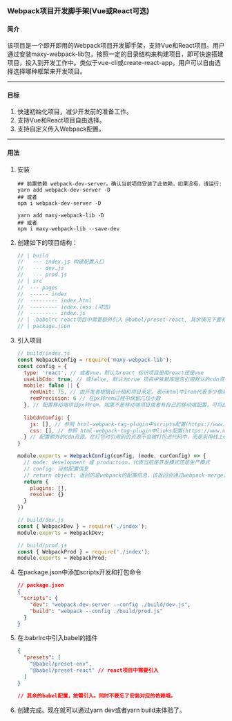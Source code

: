 ### Webpack项目开发脚手架(Vue或React可选)

#### 简介

该项目是一个即开即用的Webpack项目开发脚手架，支持Vue和React项目。用户通过安装maxy-webpack-lib包，按照一定的目录结构来构建项目，即可快速搭建项目，投入到开发工作中。类似于vue-cli或create-react-app，用户可以自由选择选择哪种框架来开发项目。

----------------------------

#### 目标

1. 快速初始化项目，减少开发前的准备工作。
2. 支持Vue和React项目自由选择。
3. 支持自定义传入Webpack配置。

----------------------

#### 用法

1. 安装

   ```shell
   ## 前置依赖 webpack-dev-server。确认当前项目安装了此依赖，如果没有，请运行:
   yarn add webpack-dev-server -D 
   ## 或者
   npm i webpack-dev-server -D
   
   yarn add maxy-webpack-lib -D 
   ## 或者
   npm i maxy-webpack-lib --save-dev
   ```

   

2. 创建如下的项目结构：

   ```javascript
   // | build
   // 	--- index.js 构建配置入口
   //	---	dev.js
   //	---	prod.js
   // | src
   //  --- pages
   //  ------ index
   //  --------- index.html
   //  --------- index.less (可选)
   //  --------- index.js
   // | .babelrc react项目中需要额外引入 @babel/preset-react, 其余情况下要有@babel/preset-env
   // | package.json
   ```

   

3. 引入项目

   ```javascript
   // build/index.js
   const WebpackConfig = require('maxy-webpack-lib');
   const config = {
     type: 'react', // 或者vue，默认为react 标识项目是用react还是vue
     useLibCdn: true, // 或false, 默认为true 项目中依赖库是否引用默认的cdn资源。在项目打包时，会自动将vue或者react及react-dom这样的核心库替换成cdn资源，如果不需要，可将此项置为false
     mobile: false || {
       remUnit: 75, // 由开发者根据设计稿和项目来定。表示html中1rem代表多少像素
       remPrecision: 6 // 在px转rem过程中保留几位小数
     }, // 配置移动端项目px转rem。如果不是移动端项目或者有自己的移动端配置，可将此项置为false。配置此项后，在项目中出现的px会按照配置转换成rem
     
     libCdnConfig: {
       js: [], // 参照 html-webpack-tag-plugin中scripts配置(https://www.npmjs.com/package/html-webpack-tags-plugin)
       css: [], // 参照 html-webpack-tag-plugin中links配置(https://www.npmjs.com/package/html-webpack-tags-plugin)
     } // 配置额外的cdn资源。在打包时引用到的资源不会被打包进代码中，而是采用线上cdn资源。
   }
   
   module.exports = WebpackConfig(config, (mode, curConfig) => {
     // mode: development 或 production，代表当前是开发模式还是生产模式
     // config: 当前配置信息
     // return object; 返回的是webpack的配置信息，该返回会通过webpack-merge合并到现有配置中，用于用户自定义一些webpack配置。
     return {
       plugins: [],
       resolve: {}
     }
   })
   
   // build/dev.js
   const { WebpackDev } = require('./index');
   module.exports = WebpackDev;
   
   // build/prod.js
   const { WebpackProd } = require('./index');
   module.exports = WebpackProd;
   ```

4. 在package.json中添加scripts开发和打包命令

   ```json
   // package.json
   {
   	"scripts": {
       "dev": "webpack-dev-server --config ./build/dev.js",
       "build": "webpack --config ./build/prod.js"
     } 
   }
   ```

5. 在.babrlrc中引入babel的插件

   ```json
   {
     "presets": [
       "@babel/preset-env",
       "@babel/preset-react" // react项目中需要引入
     ]
   }
   
   // 其余的babel配置，按需引入。同时不要忘了安装对应的依赖哦。
   ```

6. 创建完成。现在就可以通过yarn dev或者yarn build来体验了。